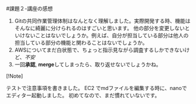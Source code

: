 #課題２-講座の感想
1. Gitの共同作業管理体制はなんとなく理解しました。実際開発する時、機能はそんなに綺麗に分けられるのはすごいと思います。
他の部分を変更しないといけないことはないでしょうか。例えば、自分が担当している部分は他人の担当している部分の機能と関わることはないでしょうか。
1. AWSについてまだ白状態で、ちょっと指示見ながら調査するしかできないけど、*不安*
1. 一回**承認**, **merge**してしまったら、取り返せないでしょうかね。

[!Note]

テストで注意事項を書きました。
EC2 でmdファイルを編集する時に、nanoでエディター起動しました。
初めてなので、まだ慣れていないです。

